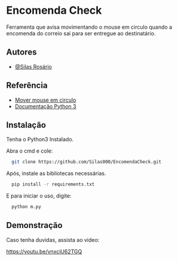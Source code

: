 
# Encomenda Check

Ferramenta que avisa movimentando o mouse em circulo quando a encomenda do correio sai  para ser entregue ao destinatário. 



## Autores

- [@Silas Rosário](https://www.github.com/Silas000)




## Referência

 - [Mover mouse em circulo](https://discuss.python.org/t/moving-the-mouse-in-a-circle/20493)
 - [Documentação Python 3](https://docs.python.org/3/)


## Instalação
Tenha o Python3 Instalado.

Abra o cmd e cole:

```bash
  git clone https://github.com/Silas000/EncomendaCheck.git
```
Após, instale as bibliotecas necessárias. 
```bash
  pip install -r requirements.txt
```
E para iniciar o uso, digite:
```bash
  python m.py
```
    
## Demonstração

Caso tenha duvidas, assista ao video:

https://youtu.be/vnxciU62TGQ
